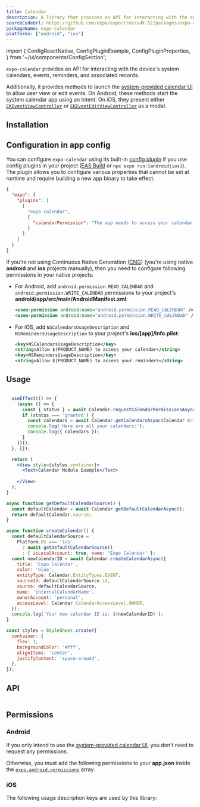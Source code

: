 ```yaml
---
title: Calendar
description: A library that provides an API for interacting with the device's system calendars, events, reminders, and associated records.
sourceCodeUrl: https://github.com/expo/expo/tree/sdk-52/packages/expo-calendar
packageName: expo-calendar
platforms: ["android", "ios"]
---
```


import {
  ConfigReactNative,
  ConfigPluginExample,
  ConfigPluginProperties,
} from '~/ui/components/ConfigSection';

`expo-calendar` provides an API for interacting with the device's system calendars, events, reminders, and associated records.

Additionally, it provides methods to launch the [system-provided calendar UI](#launching-system-provided-calendar-dialogs) to allow user view or edit events. On Android, these methods start the system calendar app using an Intent. On iOS, they present either [`EKEventViewController`](https://developer.apple.com/documentation/eventkitui/ekeventviewcontroller) or [`EKEventEditViewController`](https://developer.apple.com/documentation/eventkitui/ekeventeditviewcontroller) as a modal.

## Installation

## Configuration in app config

You can configure `expo-calendar` using its built-in [config plugin](/config-plugins/introduction/) if you use config plugins in your project ([EAS Build](/build/introduction) or `npx expo run:[android|ios]`). The plugin allows you to configure various properties that cannot be set at runtime and require building a new app binary to take effect.

```json app.json
{
  "expo": {
    "plugins": [
      [
        "expo-calendar",
        {
          "calendarPermission": "The app needs to access your calendar."
        }
      ]
    ]
  }
}
```

If you're not using Continuous Native Generation ([CNG](/workflow/continuous-native-generation/)) (you're using native **android** and **ios** projects manually), then you need to configure following permissions in your native projects:

- For Android, add `android.permission.READ_CALENDAR` and `android.permission.WRITE_CALENDAR` permissions to your project's **android/app/src/main/AndroidManifest.xml**:

  ```xml
  <uses-permission android:name="android.permission.READ_CALENDAR" />
  <uses-permission android:name="android.permission.WRITE_CALENDAR" />
  ```

- For iOS, add `NSCalendarsUsageDescription` and `NSRemindersUsageDescription` to your project's **ios/[app]/Info.plist**:

  ```xml
  <key>NSCalendarsUsageDescription</key>
  <string>Allow $(PRODUCT_NAME) to access your calendar</string>
  <key>NSRemindersUsageDescription</key>
  <string>Allow $(PRODUCT_NAME) to access your reminders</string>
  ```

## Usage

```jsx

  useEffect(() => {
    (async () => {
      const { status } = await Calendar.requestCalendarPermissionsAsync();
      if (status === 'granted') {
        const calendars = await Calendar.getCalendarsAsync(Calendar.EntityTypes.EVENT);
        console.log('Here are all your calendars:');
        console.log({ calendars });
      }
    })();
  }, []);

  return (
    <View style={styles.container}>
      <Text>Calendar Module Example</Text>
      
    </View>
  );
}

async function getDefaultCalendarSource() {
  const defaultCalendar = await Calendar.getDefaultCalendarAsync();
  return defaultCalendar.source;
}

async function createCalendar() {
  const defaultCalendarSource =
    Platform.OS === 'ios'
      ? await getDefaultCalendarSource()
      : { isLocalAccount: true, name: 'Expo Calendar' };
  const newCalendarID = await Calendar.createCalendarAsync({
    title: 'Expo Calendar',
    color: 'blue',
    entityType: Calendar.EntityTypes.EVENT,
    sourceId: defaultCalendarSource.id,
    source: defaultCalendarSource,
    name: 'internalCalendarName',
    ownerAccount: 'personal',
    accessLevel: Calendar.CalendarAccessLevel.OWNER,
  });
  console.log(`Your new calendar ID is: ${newCalendarID}`);
}

const styles = StyleSheet.create({
  container: {
    flex: 1,
    backgroundColor: '#fff',
    alignItems: 'center',
    justifyContent: 'space-around',
  },
});
```

## API

```js

```

## Permissions

### Android

If you only intend to use the [system-provided calendar UI](#launching-system-provided-calendar-dialogs), you don't need to request any permissions.

Otherwise, you must add the following permissions to your **app.json** inside the [`expo.android.permissions`](../config/app/#permissions) array.

### iOS

The following usage description keys are used by this library:
